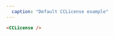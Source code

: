 ```yaml
---
  caption: "Default CCLicense example"
---
```


<!-- markdownlint-disable MD041 -->
<!-- dprint-ignore -->
```html
<CCLicense />
```
